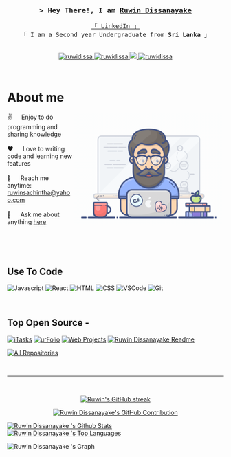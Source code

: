 <!--
<h2 align="center">
  Welcome to Ruwin Dissanayake  World!
  <img src="https://media.giphy.com/media/hvRJCLFzcasrR4ia7z/giphy.gif" width="28">
</h2>
-->

<!--
<p align="center">
  <a href="https://github.com/ruwidissa"><img src="https://readme-typing-svg.herokuapp.com/?lines=Self%20Taught%20Programmer;Front%20End%20Developer;1.5%2B%20years%20of%20coding%20experience;Always%20learning%20new%20things&center=true&width=380&height=45"></a>
</p>

 -->



 
<!--
 <a href="https://komarev.com/ghpvc/?username=ruwidissa">
  <img align="right" src="https://komarev.com/ghpvc/?username=ruwidissa&label=Visitors&color=0e75b6&style=flat" alt="Profile visitor" />
</a>
 -->

<!-- Intro  -->
<h3 align="center">
        <samp>&gt; Hey There!, I am
                <b><a target="_blank" href="https://ruwidissa.com">Ruwin Dissanayake </a></b>
        </samp>
</h3>


<p align="center"> 
  <samp>
    <a href="https://www.linkedin.com/in/ruwin-dissanayake/">「 LinkedIn 」</a>
    <br>
    「 I am a Second year Undergraduate from <b>Sri Lanka</b> 」
    <br>
    <br>
  </samp>
</p>

<p align="center">
 <a href="https://ruwidissa.com" target="blank">
  <img src="https://img.shields.io/badge/Website-DC143C?style=for-the-badge&logo=medium&logoColor=white" alt="ruwidissa" />
 </a>
 <a href="https://linkedin.com/in/ruwidissa" target="_blank">
  <img src="https://img.shields.io/badge/LinkedIn-0077B5?style=for-the-badge&logo=linkedin&logoColor=white" alt="ruwidissa"/>
 </a>
 <!-- <a href="https://dev.to/ruwidissa" target="_blank">
  <img src="https://img.shields.io/badge/dev.to-0A0A0A?style=for-the-badge&logo=dev.to&logoColor=white" alt="ruwidissa" />
 </a> -->
 <a href="https://twitter.com/ruwidissa" target="_blank">
  <img src="https://img.shields.io/badge/Twitter-1DA1F2?style=for-the-badge&logo=twitter&logoColor=white" />
 </a>
 <a href="https://instagram.com/ruwidissa" target="_blank">
  <img src="https://img.shields.io/badge/Instagram-fe4164?style=for-the-badge&logo=instagram&logoColor=white" alt="ruwidissa" />
 </a> 
</p>
<br />

<!-- About Section -->
 # About me
 
<p>
 <img align="right" width="350" src="/assets/programmer.gif" alt="Coding gif" />
  
 ✌️ &emsp; Enjoy to do programming and sharing knowledge <br/><br/>
 ❤️ &emsp; Love to writing code and learning new features<br/><br/>
 📧 &emsp; Reach me anytime: ruwinsachintha@yahoo.com<br/><br/>
 💬 &emsp; Ask me about anything [here](https://github.com/ruwidissa/ruwidissa/issues)

</p>

<br/>
<br/>
<br/>

## Use To Code

![Javascript](https://img.shields.io/badge/Javascript-F0DB4F?style=for-the-badge&labelColor=black&logo=javascript&logoColor=F0DB4F)
![React](https://img.shields.io/badge/-React-61DBFB?style=for-the-badge&labelColor=black&logo=react&logoColor=61DBFB)
![HTML](https://img.shields.io/badge/HTML5-E34F26?style=for-the-badge&logo=html5&logoColor=white)
![CSS](https://img.shields.io/badge/CSS3-1572B6?style=for-the-badge&logo=css3&logoColor=white)
![VSCode](https://img.shields.io/badge/Visual_Studio-0078d7?style=for-the-badge&logo=visual%20studio&logoColor=white)
![Git](https://img.shields.io/badge/Git-F05032?style=for-the-badge&logo=git&logoColor=white)

<br/>

## Top Open Source -
[![iTasks](https://github-readme-stats.vercel.app/api/pin/?username=hasmalee&repo=sdgp_project&border_color=7F3FBF&bg_color=0D1117&title_color=C9D1D9&text_color=8B949E&icon_color=7F3FBF)](https://github.com/hasmalee/sdgp_project/tree/Frontend)
[![urFolio](https://github-readme-stats.vercel.app/api/pin/?username=alsiam&repo=Online-shopping-system-Java-Swing&border_color=7F3FBF&bg_color=0D1117&title_color=C9D1D9&text_color=8B949E&icon_color=7F3FBF)](https://github.com/ruwidissa/Online-shopping-system-Java-Swing)
[![Web Projects](https://github-readme-stats.vercel.app/api/pin/?username=ruwidissa&repo=Online-Shopping-Website&border_color=7F3FBF&bg_color=0D1117&title_color=C9D1D9&text_color=8B949E&icon_color=7F3FBF)](https://github.com/ruwidissa/Online-Shopping-Website)
[![Ruwin Dissanayake  Readme](https://github-readme-stats.vercel.app/api/pin/?username=ruwidissa&repo=Progression-Outcome-System-Python&border_color=7F3FBF&bg_color=0D1117&title_color=C9D1D9&text_color=8B949E&icon_color=7F3FBF)](https://github.com/ruwidissa/Progression-Outcome-System-Python)

<p align="left">
  <a href="https://github.com/ruwidissa?tab=repositories" target="_blank"><img alt="All Repositories" title="All Repositories" src="https://img.shields.io/badge/-All%20Repos-2962FF?style=for-the-badge&logo=koding&logoColor=white"/></a>
</p>

<br/>
<hr/>
<br/>

<p align="center">
  <a href="https://github.com/ruwidissa">
    <img src="https://github-readme-streak-stats.herokuapp.com/?user=ruwidissa&theme=radical&border=7F3FBF&background=0D1117" alt="Ruwin's GitHub streak"/>
  </a>
</p>

<p align="center">
  <a href="https://github.com/ruwidissa">
    <img src="https://github-profile-summary-cards.vercel.app/api/cards/profile-details?username=ruwidissa&theme=radical" alt="Ruwin Dissanayake's GitHub Contribution"/>
  </a>
</p>
<a> 
    <a href="https://github.com/ruwidissa"><img alt="Ruwin Dissanayake 's Github Stats" src="https://denvercoder1-github-readme-stats.vercel.app/api?username=ruwidissa&show_icons=true&count_private=true&theme=react&border_color=7F3FBF&bg_color=0D1117&title_color=F85D7F&icon_color=F8D866" height="192px" width="49.5%"/></a>
  <a href="https://github.com/ruwidissa"><img alt="Ruwin Dissanayake 's Top Languages" src="https://denvercoder1-github-readme-stats.vercel.app/api/top-langs/?username=ruwidissa&langs_count=8&layout=compact&theme=react&border_color=7F3FBF&bg_color=0D1117&title_color=F85D7F&icon_color=F8D866" height="192px" width="49.5%"/></a>
  <br/>
</a>


![Ruwin Dissanayake 's Graph](https://github-readme-activity-graph.vercel.app/graph?username=ruwidissa&custom_title=Ruwin%20Dissanayake's%20GitHub%20Activity%20Graph&bg_color=0D1117&color=7F3FBF&line=7F3FBF&point=7F3FBF&area_color=FFFFFF&title_color=FFFFFF&area=true)
